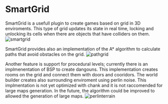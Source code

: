 # SmartGrid

SmartGrid is a usefull plugin to create games based on grid in 3D enviroments.
This type of grid updates its state in real time, locking and unlocking its cells when there are objects that have colliders on them.
![smartgrid](https://github.com/Cadons/SmartGrid/assets/43477517/4fce98f5-30c7-41e8-a41b-bc4508da85b2)

SmartGrid provides also an implementation of the A* algorithm to calculate paths that avoid obstacles on the grid.
![pathgrid](https://github.com/Cadons/SmartGrid/assets/43477517/46bfb8fb-5b50-482b-9deb-843dab1e2805)

Another feature is support for procedural levels; currently there is an implmenentation of BSP to create dangouns. This implementation creates rooms on the grid and connect them with doors and cooridors. The world builder creates also surrounding enviroment using perlin noise. This implmentation is not yet optimized with chank and it is not raccomended for large maps generation. In the future, the algorithm could be improved to allowed the generation of large maps.
![perlinterrain](https://github.com/Cadons/SmartGrid/assets/43477517/263a64a5-7f1d-45a4-a48e-d1f9d27c70f4)
